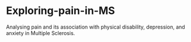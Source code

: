# Exploring-pain-in-MS
Analysing pain and its association with physical disability, depression, and anxiety in Multiple Sclerosis. 
